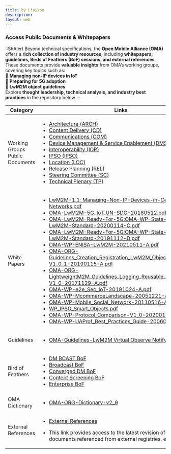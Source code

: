 ```yaml
---
title: by Liaison
description: 
layout: web
---
```

### Access Public Documents & Whitepapers
::ShAlert
Beyond technical specifications, the **Open Mobile Alliance (OMA)** offers a **rich collection of industry resources**, including **whitepapers, guidelines, Birds of Feathers (BoF) sessions, and external references**.  
These documents provide **valuable insights** from OMA’s working groups, covering key topics such as:  
📌 **Managing non-IP devices in IoT**  
📌 **Preparing for 5G adoption**  
📌 **LwM2M object guidelines**  
Explore **thought leadership, technical analysis, and industry best practices** in the repository below. 
::

<table>
    <thead>
        <tr>
            <th>Category</th>
            <th>Links</th>
        </tr>
    </thead>
    <tbody>
        <tr>
            <td>Working Groups Public Documents</td>
            <td>
                <ul>
                    <li><a href="http://member.openmobilealliance.org/ftp/Public_documents/Arch" target="_blank">Architecture (ARCH)</a></li>
                    <li><a href="http://member.openmobilealliance.org/ftp/Public_documents/cd" target="_blank">Content Delivery (CD)</a></li>
                    <li><a href="http://member.openmobilealliance.org/ftp/Public_documents/com" target="_blank">Communications (COM)</a></li>
                    <li><a href="http://member.openmobilealliance.org/ftp/Public_documents/dm" target="_blank">Device Management & Service Enablement (DMSE)</a></li>
                    <li><a href="http://member.openmobilealliance.org/ftp/Public_documents/iop" target="_blank">Interoperability (IOP)</a></li>
                    <li><a href="http://member.openmobilealliance.org/ftp/Public_documents/ipso" target="_blank">IPSO (IPSO)</a></li>
                    <li><a href="http://member.openmobilealliance.org/ftp/Public_documents/loc" target="_blank">Location (LOC)</a></li>
                    <li><a href="http://member.openmobilealliance.org/ftp/Public_documents/rel" target="_blank">Release Planning (REL)</a></li>
                    <li><a href="http://member.openmobilealliance.org/ftp/Public_documents/sc" target="_blank">Steering Committee (SC)</a></li>
                    <li><a href="http://member.openmobilealliance.org/ftp/Public_documents/TP" target="_blank">Technical Plenary (TP)</a></li>
                </ul>
            </td>
        </tr>
        <tr>
            <td>White Papers</td>
            <td>
                <ul>
                     <li><a href="https://www.openmobilealliance.org/documents/whitepapers/LwM2M-Managing%20Non-IP%20Devices%20in%20Cellular%20IoT%20Networks.pdf" target="_blank">LwM2M-1.1: Managing-Non-IP-Devices-in-Cellular-IoT-Networks.pdf</a></li>
                    <li><a href="https://www.openmobilealliance.org/documents/whitepapers/LwM2M-5G-IoT-UN-SDG.pdf" target="_blank">OMA-LwM2M-5G_IoT_UN-SDG-20180512.pdf</a></li>
                    <li><a href="https://www.openmobilealliance.org/documents/whitepapers/OMA-WP-State-of-the-LwM2M-Standard-20200114-C.pdf" target="_blank">OMA-LwM2M-Ready-For-5G:OMA-WP-State-of-the-LwM2M-Standard-20200114-C.pdf</a></li>
                    <li><a href="https://www.openmobilealliance.org/documents/whitepapers/OMA-LwM2M-Ready-For-5G_OMA-WP-State-of-the-LwM2M-Standard-20191112-D.pdf" target="_blank">OMA-LwM2M-Ready-For-5G:OMA-WP-State-of-the-LwM2M-Standard-20191112-D.pdf</a></li>
                    <li><a href="https://www.openmobilealliance.org/documents/whitepapers/OMA-WP-ENISA-LwM2M-20210511-A/OMA-WP-ENISA-LwM2M-20210511-A.pdf" target="_blank">OMA-WP-ENISA-LwM2M-20210511-A.pdf</a></li>
                    <li><a href="https://www.openmobilealliance.org/documents/whitepapers/OMA-ORG-Guidelines_Creation_Registration_LwM2M_Objects_Resources-V1_0_1-20190115-A.pdf" target="_blank">OMA-ORG-Guidelines_Creation_Registration_LwM2M_Objects_Resources-V1_0_1-20190115-A.pdf</a></li>
                    <li><a href="https://www.openmobilealliance.org/documents/whitepapers/OMA-ORG-LightweightM2M_Guidelines_Logging_Reusable_Resources-V1_0-20171129-A.pdf" target="_blank">OMA-ORG-LightweightM2M_Guidelines_Logging_Reusable_Resources-V1_0-20171129-A.pdf</a></li>
                    <li><a href="https://www.openmobilealliance.org/documents/whitepapers/OMA-WP-e2e_Sec_IoT-20191024-A.pdf" target="_blank">OMA-WP-e2e_Sec_IoT-20191024-A.pdf</a></li>
                    <li><a href="https://www.openmobilealliance.org/documents/whitepapers/OMA-WP-McommerceLandscape-20051221-A.pdf" target="_blank">OMA-WP-McommerceLandscape-20051221-A.pdf</a></li>
                    <li><a href="https://www.openmobilealliance.org/documents/whitepapers/OMA-WP-Mobile_Social_Network-20110516-A.pdf" target="_blank">OMA-WP-Mobile_Social_Network-20110516-A.pdf</a></li>
                    <li><a href="https://www.openmobilealliance.org/documents/ipso/WP_IPSO_Smart_Objects.pdf" target="_blank">WP_IPSO_Smart_Objects.pdf</a></li>
                    <li><a href="https://www.openmobilealliance.org/documents/whitepapers/OMA-WP-Protocol_Comparison-V1_0-20200121-A.pdf">OMA-WP-Protocol_Comparison-V1_0-20200121-A.pdf</a></li>
                    <li><a href="https://www.openmobilealliance.org/documents/whitepapers/OMA-WP-UAProf_Best_Practices_Guide-20060718-A.pdf" target="_blank">OMA-WP-UAProf_Best_Practices_Guide-20060718-A.pdf</a></li>
                </ul>
          </td>
        </tr>
        <tr>
            <td>Guidelines</td>
            <td>
                <ul>
                    <li><a href="https://www.openmobilealliance.org/documents/guidelines/OMA-Guidelines-LwM2M_VirtualObserveNotify-V1_1-20211130-A.pdf" target="_blank">OMA-Guidelines-LwM2M Virtual Observe Notify</a></li>
                </ul>
            </td>
        </tr>
        <tr>
            <td>Bird of Feathers</td>
            <td>
                <ul>
                    <li><a href="http://member.openmobilealliance.org/ftp/Public_documents/TP/DMBCAST/" target="_blank">DM BCAST BoF</a></li>
                    <li><a href="http://member.openmobilealliance.org/ftp/Public_documents/TP/Broadcast_Bof/" target="_blank">Broadcast BoF</a></li>
                    <li><a href="http://member.openmobilealliance.org/ftp/Public_documents/TP/CDM/" target="_blank">Converged DM BoF</a></li>
                    <li><a href="http://member.openmobilealliance.org/ftp/Public_documents/TP/Content_Bof/" target="_blank">Content Screening BoF</a></li>
                    <li><a href="http://member.openmobilealliance.org/ftp/Public_documents/TP/Enterprise_Bof/" target="_blank">Enterprise BoF</a></li>
                </ul>
            </td>
        </tr>
        <tr>
            <td>OMA Dictionary</td>
            <td>
                <ul>
                    <li><a href="https://www.openmobilealliance.org/documents/dictionary/OMA-ORG-Dictionary-V2_9-20120626-A.pdf" target="_blank">OMA-ORG-Dictionary-v2_9</a></li>
                </ul>
            </td>
        </tr>
        <tr>
            <td>External References</td>
            <td>
                <ul>
                    <li><a href="https://www.openmobilealliance.org/tech/extref/" target="_blank">External References</a></li>
                    <li><p>This link provides access to the latest revision of selected documents referenced from external registries, e.g., IANA.</p></li>
                </ul>
            </td>
        </tr>
    </tbody>
</table>


